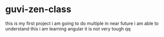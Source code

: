 # guvi-zen-class
this is my first project
i am going to do multiple in near future
i am able to understand this
i am learning angular it is not very tough
qq
